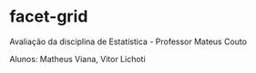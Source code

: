 # facet-grid
Avaliação da disciplina de Estatística - Professor Mateus Couto

Alunos: Matheus Viana, Vitor Lichoti
